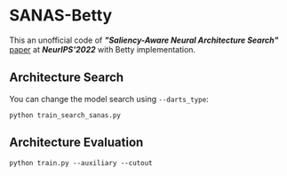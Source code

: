 # SANAS-Betty
This an unofficial code of ***"Saliency-Aware Neural Architecture Search"*** [paper](https://openreview.net/pdf?id=Ho6oWAslz5L) at  ***NeurIPS'2022*** with Betty implementation.

## Architecture Search
You can change the model search using ```--darts_type```:

```python train_search_sanas.py```

## Architecture Evaluation

```python train.py --auxiliary --cutout```
